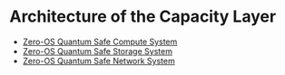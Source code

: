 # Architecture of the Capacity Layer

- [Zero-OS Quantum Safe Compute System](archi_lyr_qscompute)
- [Zero-OS Quantum Safe Storage System](archi_lyr_qsstorage)
- [Zero-OS Quantum Safe Network System](archi_lyr_qsnetwork)

